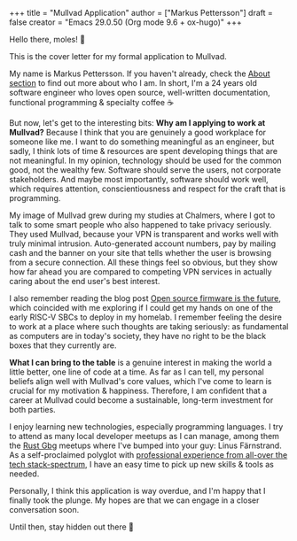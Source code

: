 +++
title = "Mullvad Application"
author = ["Markus Pettersson"]
draft = false
creator = "Emacs 29.0.50 (Org mode 9.6 + ox-hugo)"
+++

Hello there, moles! 👋

This is the cover letter for my formal application to Mullvad.

My name is Markus Pettersson. If you haven't already, check the [About section](/about) to
find out more about who I am. In short, I'm a 24 years old software engineer who
loves open source, well-written documentation, functional programming &amp;
specialty coffee ☕

But now, let's get to the interesting bits: **Why am I applying to work at
Mullvad?** Because I think that you are genuinely a good workplace for someone
like me. I want to do something meaningful as an engineer, but sadly, I think
lots of time &amp; resources are spent developing things that are not meaningful. In
my opinion, technology should be used for the common good, not the wealthy few.
Software should serve the users, not corporate stakeholders. And maybe most
importantly, software should work well, which requires attention,
conscientiousness and respect for the craft that is programming.

My image of Mullvad grew during my studies at Chalmers, where I got to talk to
some smart people who also happened to take privacy seriously. They used
Mullvad, because your VPN is transparent and works well with truly minimal
intrusion. Auto-generated account numbers, pay by mailing cash and the banner on
your site that tells whether the user is browsing from a secure connection. All
these things feel so obvious, but they show how far ahead you are compared to
competing VPN services in actually caring about the end user's best interest.

I also remember reading the blog post [Open source firmware is the future](https://mullvad.net/sv/blog/2019/8/7/open-source-firmware-future/), which
coincided with me exploring if I could get my hands on one of the early RISC-V
SBCs to deploy in my homelab. I remember feeling the desire to work at a place
where such thoughts are taking seriously: as fundamental as computers are in
today's society, they have no right to be the black boxes that they currently
are.

**What I can bring to the table** is a genuine interest in making the world a
little better, one line of code at a time. As far as I can tell, my personal
beliefs align well with Mullvad's core values, which I've come to learn is
crucial for my motivation &amp; happiness. Therefore, I am confident that a career
at Mullvad could become a sustainable, long-term investment for both parties.

I enjoy learning new technologies, especially programming languages. I try to
attend as many local developer meetups as I can manage, among them the [Rust Gbg](https://www.meetup.com/rustgbg/?_cookie-check=Tn0Gtbp-Fc9o1EMt)
meetups where I've bumped into your guy: Linus Färnstrand. As a self-proclaimed
polyglot with [professional experience from all-over the tech stack-spectrum](/cv.pdf), I
have an easy time to pick up new skills &amp; tools as needed.

Personally, I think this application is way overdue, and I'm happy that I
finally took the plunge. My hopes are that we can engage in a closer
conversation soon.

Until then, stay hidden out there 👋
